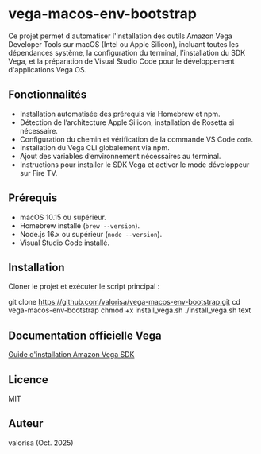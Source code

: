 # vega-macos-env-bootstrap

Ce projet permet d'automatiser l'installation des outils Amazon Vega Developer Tools sur macOS (Intel ou Apple Silicon), incluant toutes les dépendances système, la configuration du terminal, l’installation du SDK Vega, et la préparation de Visual Studio Code pour le développement d'applications Vega OS.

## Fonctionnalités

- Installation automatisée des prérequis via Homebrew et npm.
- Détection de l’architecture Apple Silicon, installation de Rosetta si nécessaire.
- Configuration du chemin et vérification de la commande VS Code `code`.
- Installation du Vega CLI globalement via npm.
- Ajout des variables d’environnement nécessaires au terminal.
- Instructions pour installer le SDK Vega et activer le mode développeur sur Fire TV.

## Prérequis

- macOS 10.15 ou supérieur.
- Homebrew installé (`brew --version`).
- Node.js 16.x ou supérieur (`node --version`).
- Visual Studio Code installé.

## Installation

Cloner le projet et exécuter le script principal :


git clone https://github.com/valorisa/vega-macos-env-bootstrap.git
cd vega-macos-env-bootstrap
chmod +x install_vega.sh
./install_vega.sh
text

## Documentation officielle Vega

[Guide d'installation Amazon Vega SDK](https://developer.amazon.com/fr/docs/vega/0.21/install-vega-sdk.html)

## Licence

MIT

## Auteur
valorisa (Oct. 2025)

